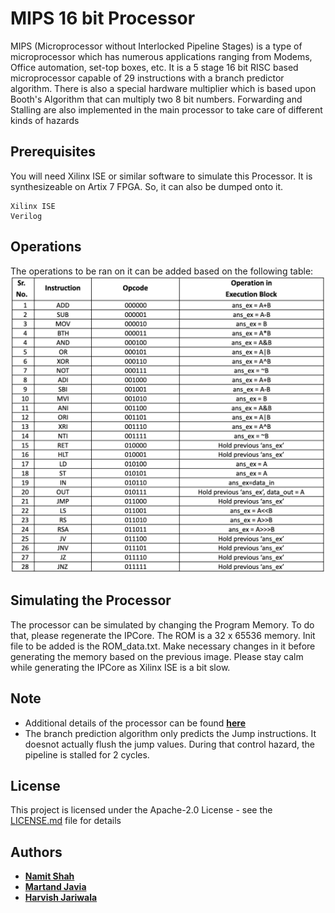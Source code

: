 # MIPS 16 bit Processor
MIPS (Microprocessor without Interlocked Pipeline Stages) is a type of microprocessor which has numerous applications ranging
from Modems, Office automation, set-top boxes, etc. It is a 5 stage 16 bit RISC based microprocessor capable of 29 instructions with a branch predictor algorithm. There is also a special hardware multiplier which is based upon Booth's Algorithm that can multiply two 8 bit numbers. Forwarding and Stalling are also implemented in the main processor to take care of different kinds of hazards

## Prerequisites

You will need Xilinx ISE or similar software to simulate this Processor. It is synthesizeable on Artix 7 FPGA. So, it can also be dumped onto it.

```
Xilinx ISE
Verilog
```

## Operations
The operations to be ran on it can be added based on the following table:
![ImageDescription](https://github.com/NamitS27/MIPS-Processor/blob/master/ALU_Operations.png)

## Simulating the Processor
The processor can be simulated by changing the Program Memory. To do that, please regenerate the IPCore. The ROM is a 32 x 65536 memory. Init file to be added is the ROM_data.txt. Make necessary changes in it before generating the memory based on the previous image. Please stay calm while generating the IPCore as Xilinx ISE is a bit slow.

## Note
- Additional details of the processor can be found [**here**](https://github.com/NamitS27/MIPS-Processor/blob/master/MIPS.pdf)
- The branch prediction algorithm only predicts the Jump instructions. It doesnot actually flush the jump values. During that control hazard, the pipeline is stalled for 2 cycles.

## License

This project is licensed under the Apache-2.0 License - see the [LICENSE.md](https://github.com/NamitS27/MIPS-Processor/blob/master/LICENSE) file for details

## Authors

* [**Namit Shah**](https://github.com/NamitS27)
* [**Martand Javia**](https://github.com/MRJ35)
* [**Harvish Jariwala**](https://github.com/harvishj)
